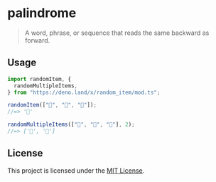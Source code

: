 # palindrome

> A word, phrase, or sequence that reads the same backward as forward.

## Usage

```typescript
import randomItem, {
  randomMultipleItems,
} from "https://deno.land/x/random_item/mod.ts";

randomItem(["🐴", "🦄", "🌈"]);
//=> '🦄'

randomMultipleItems(["🐴", "🦄", "🌈"], 2);
//=> ['🌈', '🦄']
```

## License

This project is licensed under the [MIT License](./license).
